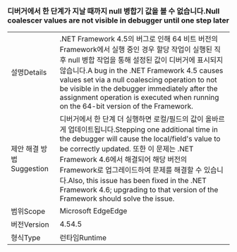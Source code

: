 ### <a name="null-coalescer-values-are-not-visible-in-debugger-until-one-step-later"></a><span data-ttu-id="4ce38-101">디버거에서 한 단계가 지날 때까지 null 병합기 값을 볼 수 없습니다.</span><span class="sxs-lookup"><span data-stu-id="4ce38-101">Null coalescer values are not visible in debugger until one step later</span></span>

|   |   |
|---|---|
|<span data-ttu-id="4ce38-102">설명</span><span class="sxs-lookup"><span data-stu-id="4ce38-102">Details</span></span>|<span data-ttu-id="4ce38-103">.NET Framework 4.5의 버그로 인해 64 비트 버전의 Framework에서 실행 중인 경우 할당 작업이 실행된 직후 null 병합 작업을 통해 설정된 값이 디버거에 표시되지 않습니다.</span><span class="sxs-lookup"><span data-stu-id="4ce38-103">A bug in the .NET Framework 4.5 causes values set via a null coalescing operation to not be visible in the debugger immediately after the assignment operation is executed when running on the 64-bit version of the Framework.</span></span>|
|<span data-ttu-id="4ce38-104">제안 해결 방법</span><span class="sxs-lookup"><span data-stu-id="4ce38-104">Suggestion</span></span>|<span data-ttu-id="4ce38-105">디버거에서 한 단계 더 실행하면 로컬/필드의 값이 올바르게 업데이트됩니다.</span><span class="sxs-lookup"><span data-stu-id="4ce38-105">Stepping one additional time in the debugger will cause the local/field's value to be correctly updated.</span></span> <span data-ttu-id="4ce38-106">또한 이 문제는 .NET Framework 4.6에서 해결되어 해당 버전의 Framework로 업그레이드하여 문제를 해결할 수 있습니다.</span><span class="sxs-lookup"><span data-stu-id="4ce38-106">Also, this issue has been fixed in the .NET Framework 4.6; upgrading to that version of the Framework should solve the issue.</span></span>|
|<span data-ttu-id="4ce38-107">범위</span><span class="sxs-lookup"><span data-stu-id="4ce38-107">Scope</span></span>|<span data-ttu-id="4ce38-108">Microsoft Edge</span><span class="sxs-lookup"><span data-stu-id="4ce38-108">Edge</span></span>|
|<span data-ttu-id="4ce38-109">버전</span><span class="sxs-lookup"><span data-stu-id="4ce38-109">Version</span></span>|<span data-ttu-id="4ce38-110">4.5</span><span class="sxs-lookup"><span data-stu-id="4ce38-110">4.5</span></span>|
|<span data-ttu-id="4ce38-111">형식</span><span class="sxs-lookup"><span data-stu-id="4ce38-111">Type</span></span>|<span data-ttu-id="4ce38-112">런타임</span><span class="sxs-lookup"><span data-stu-id="4ce38-112">Runtime</span></span>|

